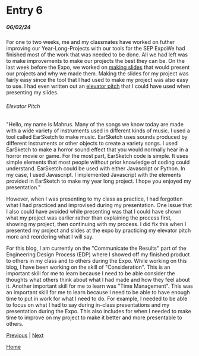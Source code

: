 # Entry 6
##### 06/02/24

For one to two weeks, me and my classmates have worked on futher improving our Year-Long-Projects with our tools for the SEP ExpoWe had finished most of the work that was needed to be done. All we had left was to make improvements to make our projects the best they can be. On the last week before the Expo, we worked on [making slides](https://docs.google.com/presentation/d/1IGVuHLGVGKpcsebscPX_orwwhiZX2-ZqNuUC6e3TPa4/edit#slide=id.p) that would present our projects and why we made them. Making the slides for my project was fairly easy since the tool that I had used to make my project was also easy to use. I had even written out an [elevator pitch](https://docs.google.com/document/d/1QpoVV1gkEyaLoqZO4-PHPZMv6R5y9hmqlwYDtp_OQrE/edit?usp=sharing) that I could have used when presenting my slides.

###### Elevator Pitch
"Hello, my name is Mahrus. Many of the songs we know today are made with a wide variety of instruments used in different kinds of music. I used a tool called EarSketch to make music. EarSketch uses sounds produced by different instruments or other objects to create a variety songs. I used EarSketch to make a horror sound effect that you would normally hear in a horror movie or game. For the most part, EarSketch code is simple. It uses simple elements that most people without prior knowledge of coding could understand. EarSketch could be used with either Javascript or Python. In my case, I used Javascript. I implemented Javascript with the elements provided in EarSketch to make my year long project. I hope you enjoyed my presentation."

However, when I was presenting to my class as practice, I had forgotten what I had practiced and improvised during my presentation. One issue that I also could have avoided while presenting was that I could have shown what my project was earlier rather than explaining the process first, showing my project, then continuing with my process. I did fix this when I presented my project and slides at the expo by practicing my elevator pitch more and reordering what I will say.

For this blog, I am currently on the "Communicate the Results" part of the Engineering Design Process (EDP) where I showed off my finished product to others in my class and to others during the Expo. While working on this blog, I have been working on the skill of "Consideration". This is an important skill for me to learn because I need to be able consider the thoughts what others think about what I had made and how they feel about it. Another important skill for me to learn was "Time Management". This was an important skill for me to learn because I need to be able to have enough time to put in work for what I need to do. For example, I needed to be able to focus on what I had to say during in-class presentations and my presentation during the Expo. This also includes for when I needed to make time to improve on my project to make it better and more presentable to others.

[Previous](entry05.md) | [Next](entry07.md)

[Home](../README.md)